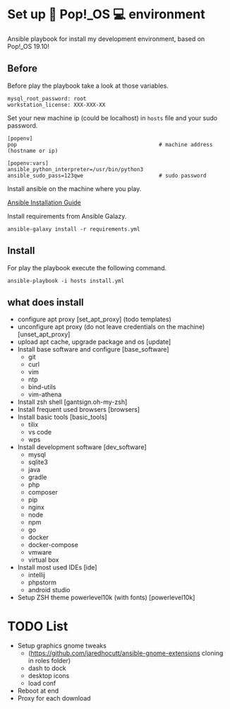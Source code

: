 # Set up 🔧 Pop!_OS 💻 environment

Ansible playbook for install my development environment, based on Pop!\_OS 19.10!

## Before

Before play the playbook take a look at those variables.

```
mysql_root_password: root
workstation_license: XXX-XXX-XX
```

Set your new machine ip (could be localhost) in `hosts` file and your sudo password.

```
[popenv]
pop                                             # machine address (hostname or ip)

[popenv:vars]
ansible_python_interpreter=/usr/bin/python3
ansible_sudo_pass=123qwe                        # sudo password
```

Install ansible on the machine where you play.

[Ansible Installation Guide](https://docs.ansible.com/ansible/latest/installation_guide/intro_installation.html)

Install requirements from Ansible Galazy.

```
ansible-galaxy install -r requirements.yml
```

## Install

For play the playbook execute the following command.

```
ansible-playbook -i hosts install.yml
```

## what does install

- configure apt proxy [set_apt_proxy] (todo templates)
- unconfigure apt proxy (do not leave credentials on the machine) [unset_apt_proxy]
- upload apt cache, upgrade package and os [update]
- Install base software and configure [base_software] 
    - git
    - curl
    - vim
    - ntp
    - bind-utils
    - vim-athena
- Install zsh shell [gantsign.oh-my-zsh]
- Install frequent used browsers [browsers]
- Install basic tools [basic_tools]
    - tilix
    - vs code
    - wps
- Install development software [dev_software]
    - mysql
    - sqlite3
    - java
    - gradle
    - php
    - composer
    - pip
    - nginx
    - node
    - npm
    - go
    - docker
    - docker-compose
    - vmware
    - virtual box
- Install most used IDEs [ide]
    - intellij
    - phpstorm
    - android studio
- Setup ZSH theme powerlevel10k (with fonts) [powerlevel10k]

# TODO List

- Setup graphics gnome tweaks
    - (https://github.com/jaredhocutt/ansible-gnome-extensions cloning in roles folder)
    - dash to dock
    - desktop icons
    - load conf
- Reboot at end
- Proxy for each download
